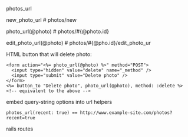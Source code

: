 photos_url

new_photo_url # photos/new

photo_url(@photo) # photos/#{@photo.id}

edit_photo_url(@photo) # photos/#{@pho.id}/edit_photo_ur


HTML button that will delete photo:
```
<form action="<%= photo_url(@photo) %>" method="POST">
  <input type="hidden" value="delete" name="_method" />
  <input type="submit" value="Delete photo" />
</form>
<%= button_to "Delete photo", photo_url(@photo), method: :delete %> <!-- equivalent to the above -->
```

embed query-string options into url helpers

```
photos_url(recent: true) == http://www.example-site.com/photos?recent=true
```

rails routes